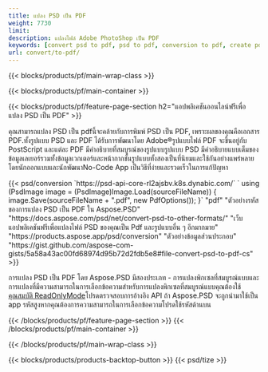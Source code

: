 ```yaml
---
title: แปลง PSD เป็น PDF
weight: 7730
limit: 
description: แปลงไฟล์ Adobe PhotoShop เป็น PDF
keywords: [convert psd to pdf, psd to pdf, conversion to pdf, create pdf from psd, print psd as pdf]
url: convert/to-pdf/
---
```


{{< blocks/products/pf/main-wrap-class >}}

{{< blocks/products/pf/main-container >}}

{{< blocks/products/pf/feature-page-section h2="แอปพลิเคชันออนไลน์ฟรีเพื่อแปลง PSD เป็น PDF" >}}
<p>คุณสามารถแปลง PSD เป็น pdfนี้จะคล้ายกับการพิมพ์ PSD เป็น PDF, เพราะผลของคุณคือเอกสาร PDF.ทั้งรูปแบบ PSD และ PDF ได้รับการพัฒนาโดย Adobe®รูปแบบไฟล์ PDF จะขึ้นอยู่กับ PostScript และแต่ละ PDF มีคำอธิบายที่สมบูรณ์ของรูปแบบรูปแบบ PSD มีคำอธิบายแบบเต็มของข้อมูลเลเยอร์รวมทั้งข้อมูลเวกเตอร์และหน้ากากชั้นรูปแบบทั้งสองเป็นที่นิยมและใช้กันอย่างแพร่หลายโดยนักออกแบบและนักพัฒนาNo-Code App เป็นวิธีที่ง่ายและรวดเร็วในการแก้ปัญหา</p>
{{< psd/conversion `https://psd-api-core-rl2ajsbv.k8s.dynabic.com/` 
`    using (PsdImage image = (PsdImage)Image.Load(sourceFileName))
    {
        image.Save(sourceFileName + ".pdf", new PdfOptions());
    }` 
	"pdf" 
"ตัวอย่างรหัสของการแปลง PSD เป็น PDF ใน Aspose.PSD"  "https://docs.aspose.com/psd/net/convert-psd-to-other-formats/" 
"เว็บแอปพลิเคชันฟรีเพื่อแปลงไฟล์ PSD ของคุณเป็น Pdf และรูปแบบอื่น ๆ อีกมากมาย" "https://products.aspose.app/psd/conversion" 
"ตัวอย่างข้อมูลส่วนประกอบ" "https://gist.github.com/aspose-com-gists/5a58a43ac00fd68974d95b72d2fdb5e8#file-convert-psd-to-pdf-cs" >}}
<p>การแปลง PSD เป็น PDF โดย Aspose.PSD มีสองประเภท - การแปลงพิกเซลที่สมบูรณ์แบบและการแปลงที่มีความสามารถในการเลือกข้อความสำหรับการแปลงพิกเซลที่สมบูรณ์แบบคุณต้องใช้ <a href="https://reference.aspose.com/psd/net/aspose.psd.imageloadoptions/psdloadoptions/readonlymode/">คุณสมบัติ ReadOnlyMode</a>โปรดตรวจสอบการอ้างอิง API ถ้า Aspose.PSD จะถูกนำมาใช้เป็น app รหัสสูงหากคุณต้องการความสามารถในการเลือกข้อความโปรดใช้รหัสด้านบน</p>
{{< /blocks/products/pf/feature-page-section >}}
{{< /blocks/products/pf/main-container >}}


{{< /blocks/products/pf/main-wrap-class >}}

{{< blocks/products/products-backtop-button >}}
{{< psd/tize >}}
